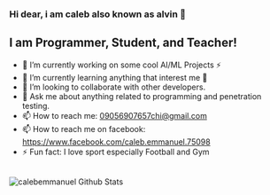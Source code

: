### Hi dear, i am caleb also known as alvin 👋

## I am Programmer, Student, and Teacher!
- 🔭 I’m currently working on some cool AI/ML Projects ⚡
- 🌱 I’m currently learning anything that interest me 🤔
- 👯 I’m looking to collaborate with other developers.
- 💬 Ask me about anything related to programming and penetration testing.
- 📫 How to reach me: 09056907657chi@gmail.com 
- 📫 How to reach me on facebook: https://www.facebook.com/caleb.emmanuel.75098
- ⚡ Fun fact: I love sport especially Football and Gym
 <br/>
<img align="left" alt="calebemmanuel Github Stats" src="https://github-readme-stats.vercel.app/api?username=calebemmanuel&show_icons=true&theme=cobalt" />
